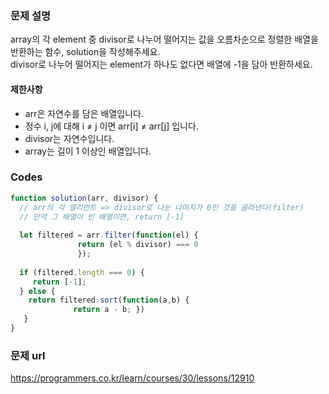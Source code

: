 ### 문제 설명

array의 각 element 중 divisor로 나누어 떨어지는 값을 오름차순으로 정렬한 배열을 반환하는 함수, solution을 작성해주세요. \
divisor로 나누어 떨어지는 element가 하나도 없다면 배열에 -1을 담아 반환하세요. 

#### 제한사항
- arr은 자연수를 담은 배열입니다.
- 정수 i, j에 대해 i ≠ j 이면 arr[i] ≠ arr[j] 입니다.
- divisor는 자연수입니다.
- array는 길이 1 이상인 배열입니다.

### Codes

```js
function solution(arr, divisor) {
  // arr의 각 엘리먼트 => divisor로 나눈 나머지가 0인 것을 골라낸다(filter)
  // 만약 그 배열이 빈 배열이면, return [-1]
    
  let filtered = arr.filter(function(el) {
               return (el % divisor) === 0
               });
    
  if (filtered.length === 0) {
     return [-1];
  } else {
    return filtered.sort(function(a,b) {
              return a - b; })  
   }
}
```

### 문제 url
https://programmers.co.kr/learn/courses/30/lessons/12910
